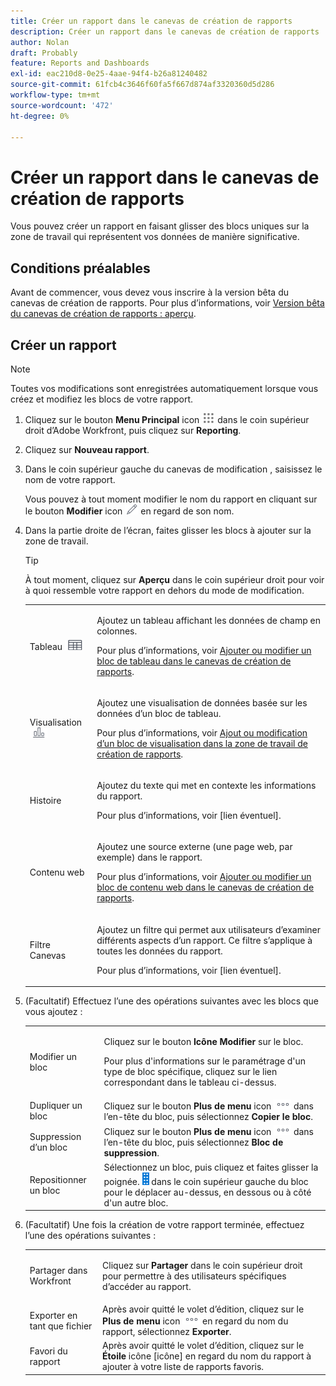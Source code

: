 ```yaml
---
title: Créer un rapport dans le canevas de création de rapports
description: Créer un rapport dans le canevas de création de rapports
author: Nolan
draft: Probably
feature: Reports and Dashboards
exl-id: eac210d8-0e25-4aae-94f4-b26a81240482
source-git-commit: 61fcb4c3646f60fa5f667d874af3320360d5d286
workflow-type: tm+mt
source-wordcount: '472'
ht-degree: 0%

---
```



# Créer un rapport dans le canevas de création de rapports

Vous pouvez créer un rapport en faisant glisser des blocs uniques sur la zone de travail qui représentent vos données de manière significative.

## Conditions préalables

Avant de commencer, vous devez vous inscrire à la version bêta du canevas de création de rapports. Pour plus d’informations, voir [Version bêta du canevas de création de rapports : aperçu](/help/quicksilver/product-announcements/betas/reporting-canvas-beta/reporting-canvas-beta-overview.md).

## Créer un rapport

>[!NOTE]
>
>Toutes vos modifications sont enregistrées automatiquement lorsque vous créez et modifiez les blocs de votre rapport.

1. Cliquez sur le bouton **Menu Principal** icon ![](assets/main-menu-icon.png) dans le coin supérieur droit d’Adobe Workfront, puis cliquez sur **Reporting**.
1. Cliquez sur **Nouveau rapport**.
1. Dans le coin supérieur gauche du canevas de modification , saisissez le nom de votre rapport.

   Vous pouvez à tout moment modifier le nom du rapport en cliquant sur le bouton **Modifier** icon ![](assets/edit-icon.png) en regard de son nom.

1. Dans la partie droite de l’écran, faites glisser les blocs à ajouter sur la zone de travail.

   >[!TIP]
   >
   >À tout moment, cliquez sur **Aperçu** dans le coin supérieur droit pour voir à quoi ressemble votre rapport en dehors du mode de modification.

   <table style="table-layout:auto"> 
    <col> 
    <col> 
    <tbody> 
     <tr> 
      <td role="rowheader">Tableau <img src="assets/table-icon.png"></td> 
      <td> <p>Ajoutez un tableau affichant les données de champ en colonnes.</p> <p>Pour plus d’informations, voir <a href="../../../reports-and-dashboards/reporting-canvas/table-blocks/add-or-edit-report-table.md" class="MCXref xref">Ajouter ou modifier un bloc de tableau dans le canevas de création de rapports</a>.</p> </td> 
     </tr> 
     <tr> 
      <td role="rowheader">Visualisation <img src="assets/visualization-icon.png"></td> 
      <td> <p>Ajoutez une visualisation de données basée sur les données d’un bloc de tableau.</p> <p>Pour plus d’informations, voir <a href="../../../reports-and-dashboards/reporting-canvas/visualization-blocks/add-or-edit-report-visualization.md" class="MCXref xref">Ajout ou modification d’un bloc de visualisation dans la zone de travail de création de rapports</a>.</p> </td> 
     </tr>
      <tr data-mc-conditions="QuicksilverOrClassic.Draft mode"> 
       <td role="rowheader">Histoire</td> 
       <td> <p>Ajoutez du texte qui met en contexte les informations du rapport.</p> <p>Pour plus d’informations, voir [lien éventuel].</p> </td> 
      </tr>
     <tr data-mc-conditions=""> 
      <td role="rowheader">Contenu web</td> 
      <td> <p>Ajoutez une source externe (une page web, par exemple) dans le rapport.</p> <p>Pour plus d’informations, voir <a href="../../../reports-and-dashboards/reporting-canvas/other-blocks/add-or-edt-web-content-block.md" class="MCXref xref">Ajouter ou modifier un bloc de contenu web dans le canevas de création de rapports</a>.</p> </td> 
     </tr>
      <tr data-mc-conditions="QuicksilverOrClassic.Draft mode"> 
       <td role="rowheader">Filtre Canevas</td> 
       <td> <p>Ajoutez un filtre qui permet aux utilisateurs d’examiner différents aspects d’un rapport. Ce filtre s’applique à toutes les données du rapport.</p> <p>Pour plus d’informations, voir [lien éventuel].</p> </td> 
      </tr>
    </tbody> 
   </table>

1. (Facultatif) Effectuez l’une des opérations suivantes avec les blocs que vous ajoutez :

   <table style="table-layout:auto"> 
    <col> 
    <col> 
    <tbody> 
     <tr> 
      <td role="rowheader">Modifier un bloc</td> 
      <td> <p>Cliquez sur le bouton <strong>Icône Modifier</strong> sur le bloc.</p> <p>Pour plus d'informations sur le paramétrage d'un type de bloc spécifique, cliquez sur le lien correspondant dans le tableau ci-dessus.</p> </td> 
     </tr> 
     <tr> 
      <td role="rowheader">Dupliquer un bloc</td> 
      <td>Cliquez sur le bouton <strong>Plus de menu</strong> icon <img src="assets/more-icon.png"> dans l’en-tête du bloc, puis sélectionnez <strong>Copier le bloc</strong>.</td> 
     </tr> 
     <tr> 
      <td role="rowheader">Suppression d’un bloc</td> 
      <td>Cliquez sur le bouton <strong>Plus de menu</strong> icon <img src="assets/more-icon.png"> dans l’en-tête du bloc, puis sélectionnez <strong>Bloc de suppression</strong>.</td> 
     </tr> 
     <tr> 
      <td role="rowheader">Repositionner un bloc</td> 
      <td> Sélectionnez un bloc, puis cliquez et faites glisser la poignée. <img src="assets/widget-drag-icon.png" style="max-width: 16px;"> dans le coin supérieur gauche du bloc pour le déplacer au-dessus, en dessous ou à côté d'un autre bloc.</td> 
     </tr> 
    </tbody> 
   </table>

1. (Facultatif) Une fois la création de votre rapport terminée, effectuez l’une des opérations suivantes :

   <table style="table-layout:auto"> 
    <col> 
    <col> 
    <tbody> 
     <tr> 
      <td role="rowheader">Partager dans Workfront</td> 
      <td> <p>Cliquez sur <strong>Partager</strong> dans le coin supérieur droit pour permettre à des utilisateurs spécifiques d’accéder au rapport.</p> </td> 
     </tr> 
     <tr> 
      <td role="rowheader">Exporter en tant que fichier</td> 
      <td>Après avoir quitté le volet d’édition, cliquez sur le <strong>Plus de menu</strong> icon <img src="assets/more-icon.png"> en regard du nom du rapport, sélectionnez <strong>Exporter</strong>.</td> 
     </tr> 
     <tr> 
      <td role="rowheader">Favori du rapport</td> 
      <td>Après avoir quitté le volet d’édition, cliquez sur le <strong>Étoile</strong> icône [icône] en regard du nom du rapport à ajouter à votre liste de rapports favoris.</td> 
     </tr> 
    </tbody> 
   </table>
